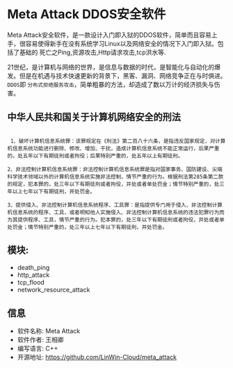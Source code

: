 # Meta Attack DDOS安全软件
Meta Attack安全软件，是一款设计入门即入狱的DDOS软件，简单而且容易上手，很容易使得新手在没有系统学习Linux以及网络安全的情况下入门即入狱。包括了基础的 死亡之Ping,资源攻击,Http请求攻击,tcp洪水等.

21世纪，是计算机与网络的世界，是信息与数据的时代，是智能化与自动化的爆发。但是在机遇与技术快速更新的背景下，黑客、漏洞、网络竞争正在与时俱进。```DDOS```即 ```分布式拒绝服务攻击```，简单粗暴的方法，却造成了数以万计的经济损失与伤害。

## 中华人民共和国关于计算机网络安全的刑法
```

 1、破坏计算机信息系统罪：该罪规定在《刑法》第二百八十六条，是指违反国家规定，对计算机信息系统功能进行删除、修改、增加、干扰，造成计算机信息系统不能正常运行，后果严重的，处五年以下有期徒刑或者拘役；后果特别严重的，处五年以上有期徒刑。

2、非法控制计算机信息系统罪：非法控制计算机信息系统罪是指对国家事务、国防建设、尖端科学技术领域以外的计算机信息系统实施非法控制，情节严重的行为。根据刑法第285条第二款的规定，犯本罪的，处三年以下有期徒刑或者拘役，并处或者单处罚金；情节特别严重的，处三年以上七年以下有期徒刑，并处罚金。

3、提供侵入、非法控制计算机信息系统程序、工具罪：是指提供专门用于侵入、非法控制计算机信息系统的程序、工具，或者明知他人实施侵入、非法控制计算机信息系统的违法犯罪行为而为其提供程序、工具，情节严重的行为。犯本罪的，处三年以下有期徒刑或者拘役，并处或者单处罚金；情节特别严重的，处三年以上七年以下有期徒刑，并处罚金。 
```

## 模块:
- death_ping
- http_attack
- tcp_flood
- network_resource_attack

## 信息
- 软件名称: Meta Attack
- 软件作者: 王相卿
- 编写语言: C++
- 开源地址: https://github.com/LinWin-Cloud/meta_attack


